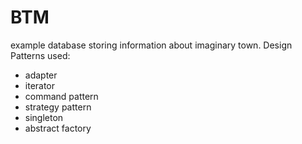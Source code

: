 # BTM
example database storing information about imaginary town.
Design Patterns used:
- adapter
- iterator
- command pattern
- strategy pattern
- singleton
- abstract factory
